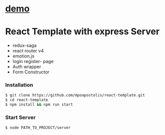 # [demo](https://mpoapostolis.github.io/react-admin-panel)

# React Template with express Server

  - redux-saga
  - react router v4
  - emotion.js
  - login register- page
  - Auth wrapper
  - Form Constructor
 

  ### Installation

```sh
$ git clone https://github.com/mpoapostolis/react-template.git
$ cd react-template
$ npm install && npm run start
```
### Start Server

```sh
$ node PATH_TO_PROJECT/server
```
